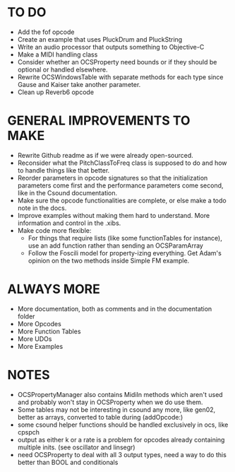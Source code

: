 TO DO
=====

* Add the fof opcode
* Create an example that uses PluckDrum and PluckString
* Write an audio processor that outputs something to Objective-C
* Make a MIDI handling class
* Consider whether an OCSProperty need bounds or if they should be optional or handled elsewhere.
* Rewrite OCSWindowsTable with separate methods for each type since Gause and Kaiser take another parameter.
* Clean up Reverb6 opcode

GENERAL IMPROVEMENTS TO MAKE
============================
* Rewrite Github readme as if we were already open-sourced.
* Reconsider what the PitchClassToFreq class is supposed to do and how to handle things like that better.
* Reorder parameters in opcode signatures so that the initialization parameters come first and the performance parameters come second, like in the Csound documentation.
* Make sure the opcode functionalities are complete, or else make a todo note in the docs.
* Improve examples without making them hard to understand.  More information and control in the .xibs.
* Make code more flexible:
    * For things that require lists (like some functionTables for instance), use an add function rather than sending an OCSParamArray 
    * Follow the Foscili model for property-izing everything.  Get Adam's opinion on the two methods inside Simple FM example.

ALWAYS MORE
===========

* More documentation, both as comments and in the documentation folder
* More Opcodes
* More Function Tables
* More UDOs
* More Examples

NOTES
=====

* OCSPropertyManager also contains MidiIn methods which aren't used and probably won't stay in 
OCSProperty when we do use them.
* Some tables may not be interesting in csound any more, like gen02, better as arrays, converted to table during (addOpcode:)
* some csound helper functions should be handled exclusively in ocs, like cpspch
* output as either k or a rate is a problem for opcodes already containing multiple inits. (see oscillator and linsegr)
* need OCSProperty to deal with all 3 output types, need a way to do this better than BOOL and conditionals

